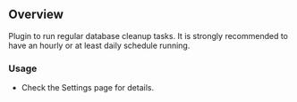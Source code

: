 ## Overview

Plugin to run regular database cleanup tasks. It is strongly recommended to have an hourly or at least daily schedule running.

### Usage

- Check the Settings page for details.

